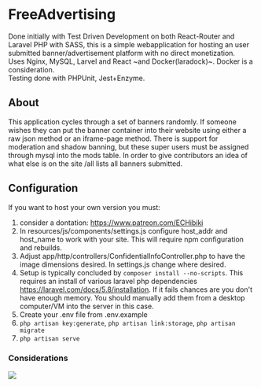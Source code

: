 # FreeAdvertising
Done initially with Test Driven Development on both React-Router and Laravel PHP with SASS, this is a simple webapplication for hosting an user submitted banner/advertisement platform with no direct monetization.<br/>
Uses Nginx, MySQL, Larvel and React ~and Docker(laradock)~. Docker is a consideration. <br/>Testing done with PHPUnit, Jest+Enzyme. 
<br/>

## About
This application cycles through a set of banners randomly. If someone wishes they can put the banner container into their website using either a raw json method or an iframe-page method. There is support for moderation and shadow banning, but these super users must be assigned through mysql into the mods table. In order to give contributors an idea of what else is on the site /all lists all banners submitted.  

## Configuration

If you want to host your own version you must:
1) consider a dontation: https://www.patreon.com/ECHibiki
2) In resources/js/components/settings.js configure host_addr and host_name to work with your site. This will require npm configuration and rebuilds.
3) Adjust app/http/controllers/ConfidentialInfoController.php to have the image dimensions desired. In settings.js change where desired.
4) Setup is typically concluded by ```composer install --no-scripts```. This requires an install of various laravel php dependencies <a href="https://laravel.com/docs/5.8/installation">https://laravel.com/docs/5.8/installation</a>. If it fails chances are you don't have enough memory. You should manually add them from a desktop computer/VM into the server in this case.
5) Create your .env file from .env.example
6) ```php artisan key:generate```, ```php artisan link:storage```, ```php artisan migrate```
7) ```php artisan serve```

### Considerations

<a href="https://www.patreon.com/ECHibiki"><img src="https://banners.kissu.moe" />
</a>

